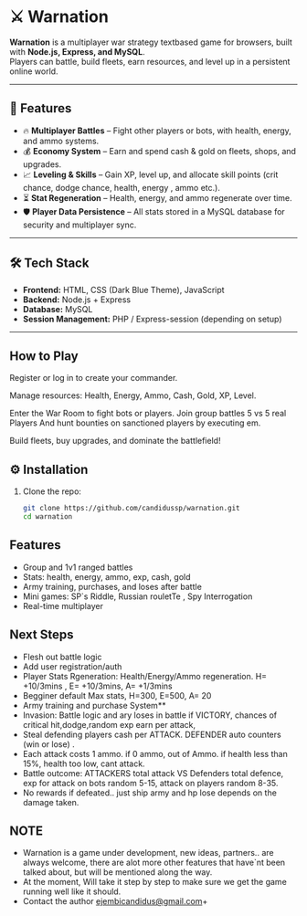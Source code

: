 # ⚔️ Warnation

**Warnation** is a multiplayer war strategy textbased game for browsers,  built with **Node.js, Express, and MySQL**.  
Players can battle, build fleets, earn resources, and level up in a persistent online world.

---

## 🚀 Features
- 🔥 **Multiplayer Battles** – Fight other players or bots, with health, energy, and ammo systems.
- 💰 **Economy System** – Earn and spend cash & gold on fleets, shops, and upgrades.
- 📈 **Leveling & Skills** – Gain XP, level up, and allocate skill points (crit chance, dodge chance, health, energy , ammo  etc.).
- ⏳ **Stat Regeneration** – Health, energy, and ammo regenerate over time.
- 🛡 **Player Data Persistence** – All stats stored in a MySQL database for security and multiplayer sync.

---

## 🛠 Tech Stack
- **Frontend:** HTML, CSS (Dark Blue Theme), JavaScript
- **Backend:** Node.js + Express
- **Database:** MySQL
- **Session Management:** PHP / Express-session (depending on setup)

---

## How to Play

Register or log in to create your commander.

Manage resources: Health, Energy, Ammo, Cash, Gold, XP, Level.

Enter the War Room to fight bots or players.
Join group battles 5 vs 5 real Players
And hunt bounties on sanctioned players by executing em.

Build fleets, buy upgrades, and dominate the battlefield!

## ⚙️ Installation
1. Clone the repo:
   ```bash
   git clone https://github.com/candidussp/warnation.git
   cd warnation


## Features

- Group and 1v1 ranged battles
- Stats: health, energy, ammo, exp, cash, gold
- Army training, purchases, and loses after battle
- Mini games: SP`s Riddle, Russian rouletTe , Spy Interrogation 
- Real-time multiplayer


## Next Steps

- Flesh out battle logic
- Add user registration/auth
- Player Stats Rgeneration: Health/Energy/Ammo regeneration. H= +10/3mins , E= +10/3mins, A= +1/3mins
- Begginer default Max stats, H=300, E=500, A= 20
- Army training and purchase System**
- Invasion: Battle logic and ary loses in battle if VICTORY, chances of critical hit,dodge,random exp earn per attack, 
- Steal defending players cash per ATTACK. DEFENDER auto counters (win or lose) . 
- Each attack costs 1 ammo. if 0 ammo, out of Ammo. if health less than 15%, health too low, cant attack.
- Battle outcome: ATTACKERS total attack VS Defenders total defence, exp for attack on bots random 5-15, attack on players random 8-35. 
- No rewards if defeated.. just ship army and hp lose depends on the damage taken. 


## NOTE 
- Warnation is a game under development, new ideas, partners.. are always welcome, there are alot more other features that have`nt been talked about, but will be mentioned along the way.
- At the moment, Will take it step by step to make sure we get the game running well like it should. 
- Contact the author ejembicandidus@gmail.com+
